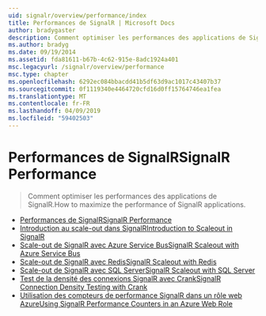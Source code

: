 ```yaml
---
uid: signalr/overview/performance/index
title: Performances de SignalR | Microsoft Docs
author: bradygaster
description: Comment optimiser les performances des applications de SignalR.
ms.author: bradyg
ms.date: 09/19/2014
ms.assetid: fda81611-b67b-4c62-915e-8adc1924a401
msc.legacyurl: /signalr/overview/performance
msc.type: chapter
ms.openlocfilehash: 6292ec084bbacdd41b5df63d9ac1017c43407b37
ms.sourcegitcommit: 0f1119340e4464720cfd16d0ff15764746ea1fea
ms.translationtype: MT
ms.contentlocale: fr-FR
ms.lasthandoff: 04/09/2019
ms.locfileid: "59402503"
---
```

# <a name="signalr-performance"></a><span data-ttu-id="98992-103">Performances de SignalR</span><span class="sxs-lookup"><span data-stu-id="98992-103">SignalR Performance</span></span>

> <span data-ttu-id="98992-104">Comment optimiser les performances des applications de SignalR.</span><span class="sxs-lookup"><span data-stu-id="98992-104">How to maximize the performance of SignalR applications.</span></span>


- [<span data-ttu-id="98992-105">Performances de SignalR</span><span class="sxs-lookup"><span data-stu-id="98992-105">SignalR Performance</span></span>](signalr-performance.md)
- [<span data-ttu-id="98992-106">Introduction au scale-out dans SignalR</span><span class="sxs-lookup"><span data-stu-id="98992-106">Introduction to Scaleout in SignalR</span></span>](scaleout-in-signalr.md)
- [<span data-ttu-id="98992-107">Scale-out de SignalR avec Azure Service Bus</span><span class="sxs-lookup"><span data-stu-id="98992-107">SignalR Scaleout with Azure Service Bus</span></span>](scaleout-with-windows-azure-service-bus.md)
- [<span data-ttu-id="98992-108">Scale-out de SignalR avec Redis</span><span class="sxs-lookup"><span data-stu-id="98992-108">SignalR Scaleout with Redis</span></span>](scaleout-with-redis.md)
- [<span data-ttu-id="98992-109">Scale-out de SignalR avec SQL Server</span><span class="sxs-lookup"><span data-stu-id="98992-109">SignalR Scaleout with SQL Server</span></span>](scaleout-with-sql-server.md)
- [<span data-ttu-id="98992-110">Test de la densité des connexions SignalR avec Crank</span><span class="sxs-lookup"><span data-stu-id="98992-110">SignalR Connection Density Testing with Crank</span></span>](signalr-connection-density-testing-with-crank.md)
- [<span data-ttu-id="98992-111">Utilisation des compteurs de performance SignalR dans un rôle web Azure</span><span class="sxs-lookup"><span data-stu-id="98992-111">Using SignalR Performance Counters in an Azure Web Role</span></span>](using-signalr-performance-counters-in-an-azure-web-role.md)
